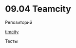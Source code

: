 # 09.04 Teamcity

Репозиторий

[timcity](https://github.com/Dmitriy-rzn/example-teamcity.git)

Тесты

![]()
